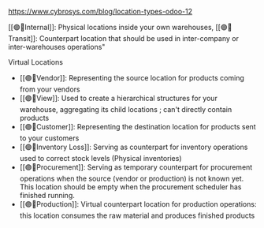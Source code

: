https://www.cybrosys.com/blog/location-types-odoo-12

[[🟣🏬Internal]]: Physical locations inside your own warehouses,
[[🟣🏬Transit]]: Counterpart location that should be used in inter-company or inter-warehouses operations"

Virtual Locations
- [[🟣🏬Vendor]]: Representing the source location for products coming from your vendors
- [[🟣🏬View]]:  Used to create a hierarchical structures for your warehouse, aggregating its child locations ; can't directly contain products
- [[🟣🏬Customer]]:  Representing the destination location for products sent to your customers
- [[🟣🏬Inventory Loss]]: Serving as counterpart for inventory operations used to correct stock levels (Physical inventories)
- [[🟣🏬Procurement]]: Serving as temporary counterpart for procurement operations when the source (vendor or production) is not known yet. This location should be empty when the procurement scheduler has finished running.
- [[🟣🏬Production]]: Virtual counterpart location for production operations: this location consumes the raw material and produces finished products

